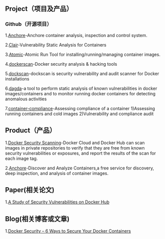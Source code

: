 ## Project（项目及产品）
### Github（开源项目）
1.[Anchore][1]-Anchore container analysis, inspection and control system. 

2.[Clair][2]-Vulnerability Static Analysis for Containers 

3.[Atomic][3]-Atomic Run Tool for installing/running/managing container images. 

4.[dockerscan][4]-Docker security analysis & hacking tools 

5.[dockscan][5]-dockscan is security vulnerability and audit scanner for Docker installations 

6.[dagda][6]-a tool to perform static analysis of known vulnerabilities in docker images/containers and to monitor running docker containers for detecting anomalous activities 

7.[container-compliance][7]-Assessing compliance of a container 
1)Assessing running containers and cold images
2)Vulnerability and compliance audit

## Product（产品）
1.[Docker Security Scanning][8]-Docker Cloud and Docker Hub can scan images in private repositories to verify that they are free from known security vulnerabilities or exposures, and report the results of the scan for each image tag.

2.[Anchore][9]-Discover and Analyze Containers,a free service for discovery, deep inspection, and analysis of container images.


## Paper(相关论文)
1.[A Study of Security Vulnerabilities on Docker Hub][10]


## Blog(相关博客或文章)
1.[Docker Security – 6 Ways to Secure Your Docker Containers][11]


  [1]: https://blog.acolyer.org/2017/04/03/a-study-of-security-vulnerabilities-on-docker-hub/
  [2]: https://github.com/coreos/clair
  [3]: https://github.com/projectatomic/atomic
  [4]: https://github.com/cr0hn/dockerscan
  [5]: https://github.com/kost/dockscan
  [6]: https://github.com/eliasgranderubio/dagda
  [7]: https://github.com/OpenSCAP/container-compliance
  [8]: https://docs.docker.com/docker-cloud/builds/image-scan/
  [9]: https://anchore.io
  [10]: https://blog.acolyer.org/2017/04/03/a-study-of-security-vulnerabilities-on-docker-hub/
  [11]: https://www.sumologic.com/blog/security/securing-docker-containers/
